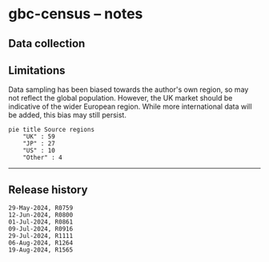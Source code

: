 # gbc-census – notes

## Data collection

## Limitations

Data sampling has been biased towards the author's own region, so may not reflect the global population. However, the UK market should be indicative of the wider European region. While more international data will be added, this bias may still persist. 

```mermaid
pie title Source regions
    "UK" : 59
    "JP" : 27
    "US" : 10
    "Other" : 4
```

<hr>

## Release history

```text
29-May-2024, R0759  
12-Jun-2024, R0800  
01-Jul-2024, R0861  
09-Jul-2024, R0916  
29-Jul-2024, R1111  
06-Aug-2024, R1264
19-Aug-2024, R1565
```

